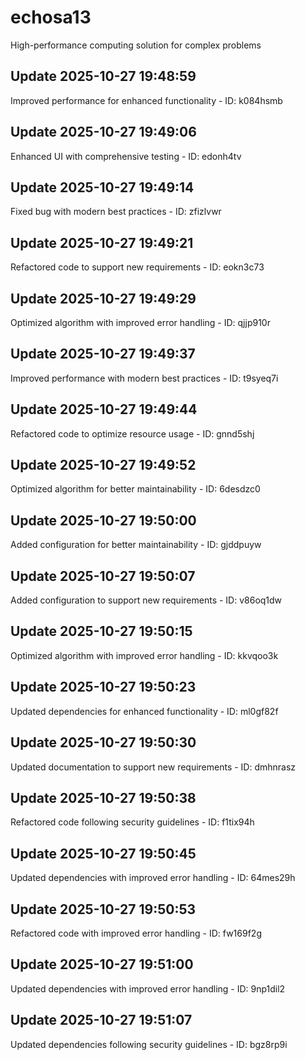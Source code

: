 # echosa13
High-performance computing solution for complex problems

## Update 2025-10-27 19:48:59
Improved performance for enhanced functionality - ID: k084hsmb


## Update 2025-10-27 19:49:06
Enhanced UI with comprehensive testing - ID: edonh4tv


## Update 2025-10-27 19:49:14
Fixed bug with modern best practices - ID: zfizlvwr


## Update 2025-10-27 19:49:21
Refactored code to support new requirements - ID: eokn3c73


## Update 2025-10-27 19:49:29
Optimized algorithm with improved error handling - ID: qjjp910r


## Update 2025-10-27 19:49:37
Improved performance with modern best practices - ID: t9syeq7i


## Update 2025-10-27 19:49:44
Refactored code to optimize resource usage - ID: gnnd5shj


## Update 2025-10-27 19:49:52
Optimized algorithm for better maintainability - ID: 6desdzc0


## Update 2025-10-27 19:50:00
Added configuration for better maintainability - ID: gjddpuyw


## Update 2025-10-27 19:50:07
Added configuration to support new requirements - ID: v86oq1dw


## Update 2025-10-27 19:50:15
Optimized algorithm with improved error handling - ID: kkvqoo3k


## Update 2025-10-27 19:50:23
Updated dependencies for enhanced functionality - ID: ml0gf82f


## Update 2025-10-27 19:50:30
Updated documentation to support new requirements - ID: dmhnrasz


## Update 2025-10-27 19:50:38
Refactored code following security guidelines - ID: f1tix94h


## Update 2025-10-27 19:50:45
Updated dependencies with improved error handling - ID: 64mes29h


## Update 2025-10-27 19:50:53
Refactored code with improved error handling - ID: fw169f2g


## Update 2025-10-27 19:51:00
Updated dependencies with improved error handling - ID: 9np1dil2


## Update 2025-10-27 19:51:07
Updated dependencies following security guidelines - ID: bgz8rp9i

